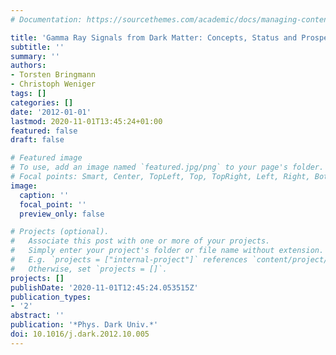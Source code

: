 ```yaml
---
# Documentation: https://sourcethemes.com/academic/docs/managing-content/

title: 'Gamma Ray Signals from Dark Matter: Concepts, Status and Prospects'
subtitle: ''
summary: ''
authors:
- Torsten Bringmann
- Christoph Weniger
tags: []
categories: []
date: '2012-01-01'
lastmod: 2020-11-01T13:45:24+01:00
featured: false
draft: false

# Featured image
# To use, add an image named `featured.jpg/png` to your page's folder.
# Focal points: Smart, Center, TopLeft, Top, TopRight, Left, Right, BottomLeft, Bottom, BottomRight.
image:
  caption: ''
  focal_point: ''
  preview_only: false

# Projects (optional).
#   Associate this post with one or more of your projects.
#   Simply enter your project's folder or file name without extension.
#   E.g. `projects = ["internal-project"]` references `content/project/deep-learning/index.md`.
#   Otherwise, set `projects = []`.
projects: []
publishDate: '2020-11-01T12:45:24.053515Z'
publication_types:
- '2'
abstract: ''
publication: '*Phys. Dark Univ.*'
doi: 10.1016/j.dark.2012.10.005
---
```

